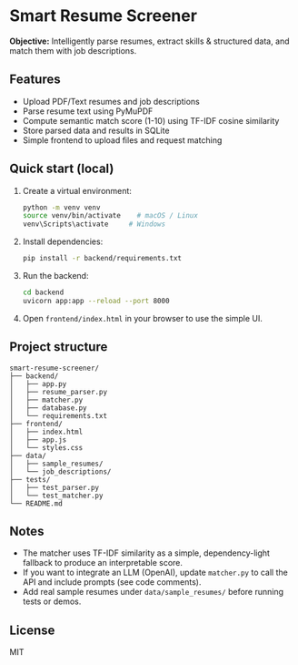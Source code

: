 # Smart Resume Screener

**Objective:** Intelligently parse resumes, extract skills & structured data, and match them with job descriptions.

## Features
- Upload PDF/Text resumes and job descriptions
- Parse resume text using PyMuPDF
- Compute semantic match score (1-10) using TF-IDF cosine similarity
- Store parsed data and results in SQLite
- Simple frontend to upload files and request matching

## Quick start (local)
1. Create a virtual environment:
   ```bash
   python -m venv venv
   source venv/bin/activate    # macOS / Linux
   venv\Scripts\activate     # Windows
   ```
2. Install dependencies:
   ```bash
   pip install -r backend/requirements.txt
   ```
3. Run the backend:
   ```bash
   cd backend
   uvicorn app:app --reload --port 8000
   ```
4. Open `frontend/index.html` in your browser to use the simple UI.

## Project structure
```
smart-resume-screener/
├── backend/
│   ├── app.py
│   ├── resume_parser.py
│   ├── matcher.py
│   ├── database.py
│   └── requirements.txt
├── frontend/
│   ├── index.html
│   ├── app.js
│   └── styles.css
├── data/
│   ├── sample_resumes/
│   └── job_descriptions/
├── tests/
│   ├── test_parser.py
│   └── test_matcher.py
└── README.md
```

## Notes
- The matcher uses TF-IDF similarity as a simple, dependency-light fallback to produce an interpretable score.
- If you want to integrate an LLM (OpenAI), update `matcher.py` to call the API and include prompts (see code comments).
- Add real sample resumes under `data/sample_resumes/` before running tests or demos.

## License
MIT

